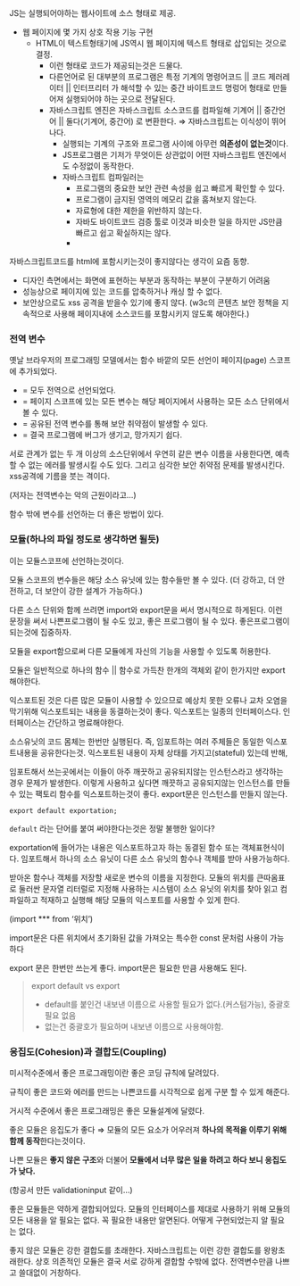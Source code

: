 JS는 실행되어야하는 웹사이트에 소스 형태로 제공.

- 웹 페이지에 몇 가지 상호 작용 기능 구현
    - HTML이 텍스트형태기에 JS역시 웹 페이지에 텍스트 형태로 삽입되는 것으로 결정.
        - 이런 형태로 코드가 제공되는것은 드물다.
        - 다른언어로 된 대부분의 프로그램은 특정 기계의 명령어코드 || 코드 제러레이터 || 인터프리터 가 해석할 수 있는 중간 바이트코드 명렁어 형태로 만들어져 실행되어야 하는 곳으로 전달된다.
        - 자바스크립트 엔진은 자바스크립트 소스코드를 컴파일해 기계어 || 중간언어 || 둘다(기계어, 중간어) 로 변환한다. ⇒ 자바스크립트는 이식성이 뛰어나다.
            - 실행되는 기계의 구조와 프로그램 사이에 아무런 **의존성이 없는것**이다.
            - JS프로그램은 기저가 무엇이든 상관없이 어떤 자바스크립트 엔진에서도 수정없이 동작한다.
            - 자바스크립트 컴파일러는
                - 프로그램의 중요한 보안 관련 속성을 쉽고 빠르게 확인할 수 있다.
                - 프로그램이 금지된 영역의 메모리 값을 훔쳐보지 않는다.
                - 자료형에 대한 제한을 위반하지 않는다.
                - 자바도 바이트코드 검증 툴로 이것과 비슷한 일을 하지만 JS만큼 빠르고 쉽고 확실하지는 않다.
                -

자바스크립트코드를 html에 포함시키는것이 좋지않다는 생각이 요즘 동향.

- 디자인 측면에서는 화면에 표현하는 부분과 동작하는 부분이 구분하기 어려움
- 성능상으로 페이지에 있는 코드를 압축하거나 캐싱 할 수 없다.
- 보안상으로도 xss 공격을 받을수 있기에 좋지 않다. (w3c의 콘텐츠 보안 정책을 지속적으로 사용해 페이지내에 소스코드를 포함시키지 않도록 해야한다.)

### 전역 변수

옛날 브라우저의 프로그래밍 모델에서는 함수 바깥의 모든 선언이 페이지(page) 스코프에 추가되었다.

- = 모두 전역으로 선언되었다.
- = 페이지 스코프에 있는 모든 변수는 해당 페이지에서 사용하는 모든 소스 단위에서 볼 수 있다.
- = 공유된 전역 변수를 통해 보안 취약점이 발생할 수 있다.
- = 결국 프로그램에 버그가 생기고, 망가지기 쉽다.

서로 관계가 없는 두 개 이상의 소스단위에서 우연히 같은 변수 이름을 사용한다면, 예측 할 수 없는 에러를 발생시킬 수도 있다. 그리고 심각한 보안 취약점 문제를 발생시킨다. xss공격에 기름을 붓는 격이다.

(저자는 전역변수는 악의 근원이라고…)

함수 밖에 변수를 선언하는 더 좋은 방법이 있다.

### 모듈(하나의 파일 정도로 생각하면 될듯)

이는 모듈스코프에 선언하는것이다.

모듈 스코프의 변수들은 해당 소스 유닛에 있는 함수들만 볼 수 있다. (더 강하고, 더 안전하고, 더 보안이 강한 설계가 가능하다.)

다른 소스 단위와 함께 쓰려면 import와 export문을 써서 명시적으로 하게된다. 이런 문장을 써서 나쁜프로그램이 될 수도 있고, 좋은 프로그램이 될 수 있다. 좋은프로그램이 되는것에 집중하자.

모듈을 export함으로써 다른 모듈에게 자신의 기능을 사용할 수 있도록 허용한다.

모듈은 일반적으로 하나의 함수 || 함수로 가득찬 한개의 객체외 같이 한가지만 export해야한다.

익스포트된 것은 다른 많은 모듈이 사용할 수 있으므로 예상치 못한 오류나 교차 오염을 막기위해 익스포트되는 내용을 동결하는것이 좋다. 익스포트는 일종의 인터페이스다. 인터페이스는 간단하고 명료해야한다.

소스유닛의 코드 몸체는 한번만 실행된다. 즉, 임포트하는 여러 주체들은 동일한 익스포트내용을 공유한다는것. 익스포트된 내용이 자체 상태를 가지고(stateful) 있는데 반해,

임포트해서 쓰는곳에서는 이들이 아주 깨끗하고 공유되지않는 인스턴스라고 생각하는 경우 문제가 발생한다. 이렇게 사용하고 싶다면 깨끗하고 공유되지않는 인스턴스를 만들 수 있는 팩토리 함수를 익스포트하는것이 좋다. export문은 인스턴스를 만들지 않는다.

`export default exportation;`

`default` 라는 단어를 붙여 써야한다는것은 정말 불행한 일이다?

exportation에 들어가는 내용은 익스포트하고자 하는 동결된 함수 또는 객체표현식이다.
임포트해서 하나의 소스 유닛이 다른 소스 유닛의 함수나 객체를 받아 사용가능하다.

받아온 함수나 객체를 저장할 새로운 변수의 이름을 지정한다. 모듈의 위치를 큰따옴표로 둘러싼 문자열 리터럴로 지정해 사용하는 시스템이 소스 유닛의 위치를 찾아 읽고 컴파일하고 적재하고 실행해 해당 모듈의 익스포트를 사용할 수 있게 한다.

(import *** from ‘위치’)

import문은 다른 위치에서 초기화된 값을 가져오는 특수한 const 문처럼 사용이 가능하다

export 문은 한번만 쓰는게 좋다. import문은 필요한 만큼 사용해도 된다.

> export default vs export
> * default를 붙인건 내보낸 이름으로 사용할 필요가 없다.(커스텀가능), 중괄호 필요 없음
> * 없는건 중괄호가 필요하며 내보낸 이름으로 사용해야함.


### 응집도(Cohesion)과 결합도(Coupling)

미시적수준에서 좋은 프로그래밍이란 좋은 코딩 규칙에 달려있다.

규칙이 좋은 코드와 에러를 만드는 나쁜코드를 시각적으로 쉽게 구분 할 수 있게 해준다.

거시적 수준에서 좋은 프로그래밍은 좋은 모듈설계에 달렸다.

좋은 모듈은 응집도가 좋다 ⇒ 모듈의 모든 요소가 어우러져 **하나의 목적을 이루기 위해 함께 동작**한다는것이다.

나쁜 모듈은 **좋지 않은 구조**와 더불어 **모듈에서 너무 많은 일을 하려고 하다 보니 응집도가 낮다.**

(항공서 만든 validationinput 같이…)

좋은 모듈들은 약하게 결합되어있다. 모듈의 인터페이스를 제대로 사용하기 위해 모듈의 모든 내용을 알 필요는 없다. 꼭 필요한 내용만 알면된다. 어떻게 구현되었는지 알 필요는 없다.

좋지 않은 모듈은 강한 결합도를 초래한다. 자바스크립트는 이런 강한 결합도를 왕왕초래한다. 상호 의존적인 모듈은 결국 서로 강하게 결합할 수밖에 없다. 전역변수만큼 나쁘고 쓸대없이 거창하다.